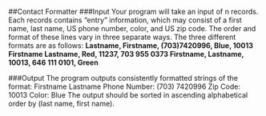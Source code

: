 ##Contact Formatter
###Input
Your program will take an input of n records. Each records contains “entry” information, which may consist of a first name, last name, US phone number, color, and US zip code.
The order and format of these lines vary in three separate ways. The three different formats are as follows:
**Lastname, Firstname, (703)­742­0996, Blue, 10013 
Firstname Lastname, Red, 11237, 703 955 0373 
Firstname, Lastname, 10013, 646 111 0101, Green**

###Output
The program outputs consistently formatted strings of the format:
Firstname Lastname
Phone Number: (703) 742­0996 Zip Code: 10013
Color: Blue
The output should be sorted in ascending alphabetical order by (last name, first name).
